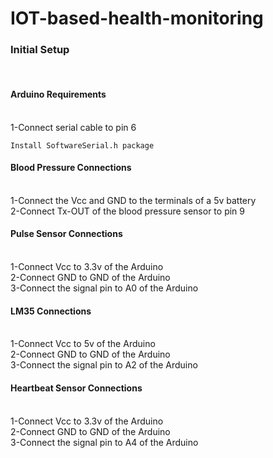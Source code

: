 # IOT-based-health-monitoring
<h3>Initial Setup</h3><br>


<h4>Arduino Requirements</h4><br>
1-Connect serial cable to pin 6<br>

```
Install SoftwareSerial.h package
```

<h4>Blood Pressure Connections</h4><br>
1-Connect the Vcc and GND to the terminals of a 5v battery<br>
2-Connect Tx-OUT of the blood pressure sensor to pin 9<br>
<h4>Pulse Sensor Connections</h4><br>
1-Connect Vcc to 3.3v of the Arduino<br>
2-Connect GND to GND of the Arduino<br>
3-Connect the signal pin to A0 of the Arduino<br>
<h4>LM35 Connections</h4><br>
1-Connect Vcc to 5v of the Arduino<br>
2-Connect GND to GND of the Arduino<br>
3-Connect the signal pin to A2 of the Arduino<br>
<h4>Heartbeat Sensor Connections</h4><br>
1-Connect Vcc to 3.3v of the Arduino<br>
2-Connect GND to GND of the Arduino<br>
3-Connect the signal pin to A4 of the Arduino<br>

